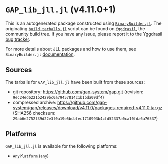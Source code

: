 # `GAP_lib_jll.jl` (v4.11.0+1)

This is an autogenerated package constructed using [`BinaryBuilder.jl`](https://github.com/JuliaPackaging/BinaryBuilder.jl). The originating [`build_tarballs.jl`](https://github.com/JuliaPackaging/Yggdrasil/blob/629c37dc1cc2cff52bd09c9943b5aca4ab36e491/G/GAP_lib/build_tarballs.jl) script can be found on [`Yggdrasil`](https://github.com/JuliaPackaging/Yggdrasil/), the community build tree.  If you have any issue, please report it to the Yggdrasil [bug tracker](https://github.com/JuliaPackaging/Yggdrasil/issues).

For more details about JLL packages and how to use them, see `BinaryBuilder.jl` [documentation](https://juliapackaging.github.io/BinaryBuilder.jl/dev/jll/).

## Sources

The tarballs for `GAP_lib_jll.jl` have been built from these sources:

* git repository: https://github.com/gap-system/gap.git (revision: `9ec24ed6221b2429bc0a79457814c1b1bda09df4`)
* compressed archive: https://github.com/gap-system/gap/releases/download/v4.11.0/packages-required-v4.11.0.tar.gz (SHA256 checksum: `29ab6e2752f39d22e3f0a19e5bcbfec1710993b4cfd52337a0ca10fda6a76537`)

## Platforms

`GAP_lib_jll.jl` is available for the following platforms:

* `AnyPlatform` (`any`)
